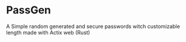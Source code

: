 # PassGen

A Simple random generated and secure passwords witch customizable length made with Actix web (Rust)